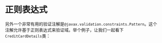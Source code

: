 # 正则表达式

另外一个非常有用的验证注解是`@javax.validation.constraints.Pattern`。这个注解允许基于正则表达式来验证域。举个例子，让我们一起看下`CreditCardDetails`类：

```

```
